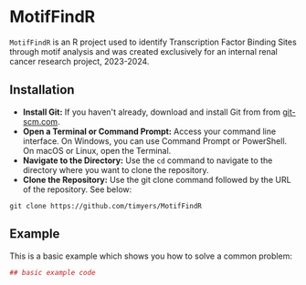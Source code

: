 
# MotifFindR

<!-- badges: start -->
<!-- badges: end -->

`MotifFindR` is an R project used to identify Transcription Factor Binding Sites through motif analysis and was created exclusively for an internal renal cancer research project, 2023-2024.

## Installation

- **Install Git:** If you haven't already, download and install Git from from [git-scm.com](https://git-scm.com/).
- **Open a Terminal or Command Prompt:** Access your command line interface. On Windows, you can use Command Prompt or PowerShell. On macOS or Linux, open the Terminal.
- **Navigate to the Directory:** Use the `cd` command to navigate to the directory where you want to clone the repository.
- **Clone the Repository:** Use the git clone command followed by the URL of the repository.  See below:

``` 
git clone https://github.com/timyers/MotifFindR

```

## Example

This is a basic example which shows you how to solve a common problem:

``` r
## basic example code
```

